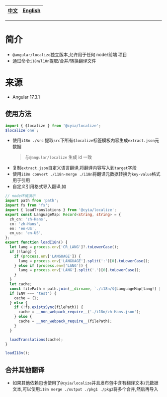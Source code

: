 | [中文](./readme.zh-Hans.md) | [English](./readme.md) |
| --------------------------- | ---------------------- |

---

# 简介

- `@angular/localize`独立版本,允许用于任何 node/前端 项目
- 通过命令`i18n`/`l10n`提取/合并/转换翻译文件


# 来源

- Angular 17.3.1

## 使用方法

```ts
import { $localize } from '@cyia/localize';
$localize`one`;
```

- 使用`i18n ./src` 提取`src`下所有`$localize`标签模板内容生成`extract.json`元数据
  > 与`@angular/localize` 生成 id 一致
- 复制`extract.json`自定义语言翻译,将翻译内容写入到`target`字段
- 使用`i18n convert ./i18n-merge ./i18n`将翻译元数据转换为`key-value`格式用于引用
- 自定义引用格式导入翻译,如

```ts
// node环境演示
import path from 'path';
import fs from 'fs';
import { loadTranslations } from '@cyia/localize';
export const LanguageMap: Record<string, string> = {
  zh_cn: 'zh-Hans',
  cn: 'zh-Hans',
  en: 'en-US',
  en_us: 'en-US',
};
export function loadI18n() {
  let lang = process.env['CR_LANG']?.toLowerCase();
  if (!lang) {
    if (process.env['LANGUAGE']) {
      lang = process.env['LANGUAGE'].split(':')[0].toLowerCase();
    } else if (process.env['LANG']) {
      lang = process.env['LANG'].split('.')[0].toLowerCase();
    }
  }
  let cache;
  const filePath = path.join(__dirname, `./i18n/${LanguageMap[lang!] || lang || 'zh-Hans'}.json`);
  if (ENV === 'test') {
    cache = {};
  } else {
    if (!fs.existsSync(filePath)) {
      cache = __non_webpack_require__('./i18n/zh-Hans.json');
    } else {
      cache = __non_webpack_require__(filePath);
    }
  }

  loadTranslations(cache);
}

loadI18n();
```

## 合并其他翻译

- 如果其他依赖包也使用了`@cyia/localize`并且发布包中含有翻译文本/元数据文本,可以使用`i18n merge ./output ./pkg1 ./pkg2`将多个合并,然后再导入
